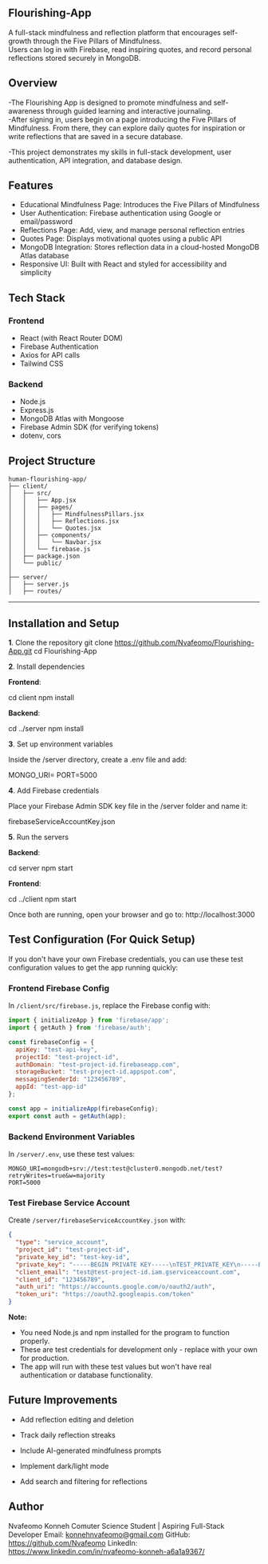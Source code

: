 ## Flourishing-App

A full-stack mindfulness and reflection platform that encourages self-growth through the Five Pillars of Mindfulness.  
Users can log in with Firebase, read inspiring quotes, and record personal reflections stored securely in MongoDB.

## Overview

-The Flourishing App is designed to promote mindfulness and self-awareness through guided learning and interactive journaling.  
-After signing in, users begin on a page introducing the Five Pillars of Mindfulness. From there, they can explore daily quotes for inspiration or write reflections that are saved in a secure database.

-This project demonstrates my skills in full-stack development, user authentication, API integration, and database design.

## Features

- Educational Mindfulness Page: Introduces the Five Pillars of Mindfulness  
- User Authentication: Firebase authentication using Google or email/password  
- Reflections Page: Add, view, and manage personal reflection entries  
- Quotes Page: Displays motivational quotes using a public API  
- MongoDB Integration: Stores reflection data in a cloud-hosted MongoDB Atlas database  
- Responsive UI: Built with React and styled for accessibility and simplicity

## Tech Stack

### Frontend
- React (with React Router DOM)
- Firebase Authentication
- Axios for API calls
- Tailwind CSS

### Backend
- Node.js
- Express.js
- MongoDB Atlas with Mongoose
- Firebase Admin SDK (for verifying tokens)
- dotenv, cors

## Project Structure

```text
human-flourishing-app/
├── client/
│   ├── src/
│   │   ├── App.jsx
│   │   ├── pages/
│   │   │   ├── MindfulnessPillars.jsx
│   │   │   ├── Reflections.jsx
│   │   │   └── Quotes.jsx
│   │   ├── components/
│   │   │   └── Navbar.jsx
│   │   └── firebase.js
│   ├── package.json
│   └── public/
│
├── server/
│   ├── server.js
│   ├── routes/
```
---

## Installation and Setup


**1**. Clone the repository
git clone https://github.com/Nvafeomo/Flourishing-App.git
cd Flourishing-App

**2**. Install dependencies

**Frontend**:

cd client
npm install


**Backend**:

cd ../server
npm install

**3**. Set up environment variables

Inside the /server directory, create a .env file and add:

MONGO_URI=<your MongoDB Atlas connection string>
PORT=5000

**4**. Add Firebase credentials

Place your Firebase Admin SDK key file in the /server folder and name it:

firebaseServiceAccountKey.json

**5**. Run the servers

**Backend**:

cd server
npm start


**Frontend**:

cd ../client
npm start


Once both are running, open your browser and go to:
http://localhost:3000

## Test Configuration (For Quick Setup)

If you don't have your own Firebase credentials, you can use these test configuration values to get the app running quickly:

### Frontend Firebase Config
In `/client/src/firebase.js`, replace the Firebase config with:

```javascript
import { initializeApp } from 'firebase/app';
import { getAuth } from 'firebase/auth';

const firebaseConfig = {
  apiKey: "test-api-key",
  projectId: "test-project-id",
  authDomain: "test-project-id.firebaseapp.com",
  storageBucket: "test-project-id.appspot.com",
  messagingSenderId: "123456789",
  appId: "test-app-id"
};

const app = initializeApp(firebaseConfig);
export const auth = getAuth(app);
```

### Backend Environment Variables
In `/server/.env`, use these test values:

```
MONGO_URI=mongodb+srv://test:test@cluster0.mongodb.net/test?retryWrites=true&w=majority
PORT=5000
```

### Test Firebase Service Account
Create `/server/firebaseServiceAccountKey.json` with:

```json
{
  "type": "service_account",
  "project_id": "test-project-id",
  "private_key_id": "test-key-id",
  "private_key": "-----BEGIN PRIVATE KEY-----\nTEST_PRIVATE_KEY\n-----END PRIVATE KEY-----\n",
  "client_email": "test@test-project-id.iam.gserviceaccount.com",
  "client_id": "123456789",
  "auth_uri": "https://accounts.google.com/o/oauth2/auth",
  "token_uri": "https://oauth2.googleapis.com/token"
}
```

 **Note:**
 - You need Node.js and npm installed for the program to function properly.
 - These are test credentials for development only - replace with your own for production.
 - The app will run with these test values but won't have real authentication or database functionality.
## Future Improvements

- Add reflection editing and deletion

- Track daily reflection streaks

- Include AI-generated mindfulness prompts

- Implement dark/light mode

- Add search and filtering for reflections

## Author

Nvafeomo Konneh
Comuter Science Student | Aspiring Full-Stack Developer
Email: konnehnvafeomo@gmail.com
GitHub: https://github.com/Nvafeomo
LinkedIn: https://www.linkedin.com/in/nvafeomo-konneh-a6a1a9367/

